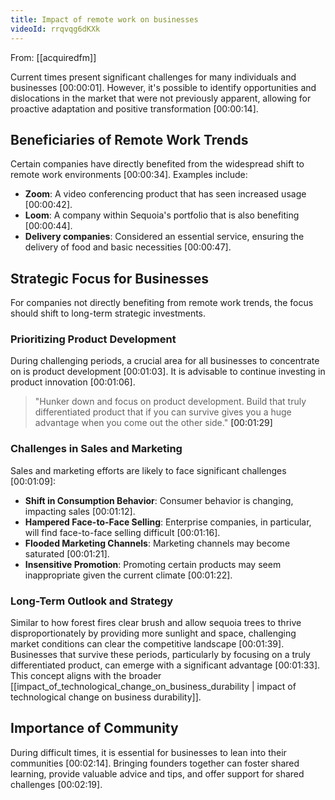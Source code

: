 ```yaml
---
title: Impact of remote work on businesses
videoId: rrqvqg6dKXk
---
```


From: [[acquiredfm]] <br/> 

Current times present significant challenges for many individuals and businesses <a class="yt-timestamp" data-t="00:00:01">[00:00:01]</a>. However, it's possible to identify opportunities and dislocations in the market that were not previously apparent, allowing for proactive adaptation and positive transformation <a class="yt-timestamp" data-t="00:00:14">[00:00:14]</a>.

## Beneficiaries of Remote Work Trends

Certain companies have directly benefited from the widespread shift to remote work environments <a class="yt-timestamp" data-t="00:00:34">[00:00:34]</a>. Examples include:
*   **Zoom**: A video conferencing product that has seen increased usage <a class="yt-timestamp" data-t="00:00:42">[00:00:42]</a>.
*   **Loom**: A company within Sequoia's portfolio that is also benefiting <a class="yt-timestamp" data-t="00:00:44">[00:00:44]</a>.
*   **Delivery companies**: Considered an essential service, ensuring the delivery of food and basic necessities <a class="yt-timestamp" data-t="00:00:47">[00:00:47]</a>.

## Strategic Focus for Businesses

For companies not directly benefiting from remote work trends, the focus should shift to long-term strategic investments.

### Prioritizing Product Development
During challenging periods, a crucial area for all businesses to concentrate on is product development <a class="yt-timestamp" data-t="00:01:03">[00:01:03]</a>. It is advisable to continue investing in product innovation <a class="yt-timestamp" data-t="00:01:06">[00:01:06]</a>.

> "Hunker down and focus on product development. Build that truly differentiated product that if you can survive gives you a huge advantage when you come out the other side." <a class="yt-timestamp" data-t="00:01:29">[00:01:29]</a>

### Challenges in Sales and Marketing
Sales and marketing efforts are likely to face significant challenges <a class="yt-timestamp" data-t="00:01:09">[00:01:09]</a>:
*   **Shift in Consumption Behavior**: Consumer behavior is changing, impacting sales <a class="yt-timestamp" data-t="00:01:12">[00:01:12]</a>.
*   **Hampered Face-to-Face Selling**: Enterprise companies, in particular, will find face-to-face selling difficult <a class="yt-timestamp" data-t="00:01:16">[00:01:16]</a>.
*   **Flooded Marketing Channels**: Marketing channels may become saturated <a class="yt-timestamp" data-t="00:01:21">[00:01:21]</a>.
*   **Insensitive Promotion**: Promoting certain products may seem inappropriate given the current climate <a class="yt-timestamp" data-t="00:01:22">[00:01:22]</a>.

### Long-Term Outlook and Strategy
Similar to how forest fires clear brush and allow sequoia trees to thrive disproportionately by providing more sunlight and space, challenging market conditions can clear the competitive landscape <a class="yt-timestamp" data-t="00:01:39">[00:01:39]</a>. Businesses that survive these periods, particularly by focusing on a truly differentiated product, can emerge with a significant advantage <a class="yt-timestamp" data-t="00:01:33">[00:01:33]</a>. This concept aligns with the broader [[impact_of_technological_change_on_business_durability | impact of technological change on business durability]].

## Importance of Community
During difficult times, it is essential for businesses to lean into their communities <a class="yt-timestamp" data-t="00:02:14">[00:02:14]</a>. Bringing founders together can foster shared learning, provide valuable advice and tips, and offer support for shared challenges <a class="yt-timestamp" data-t="00:02:19">[00:02:19]</a>.
